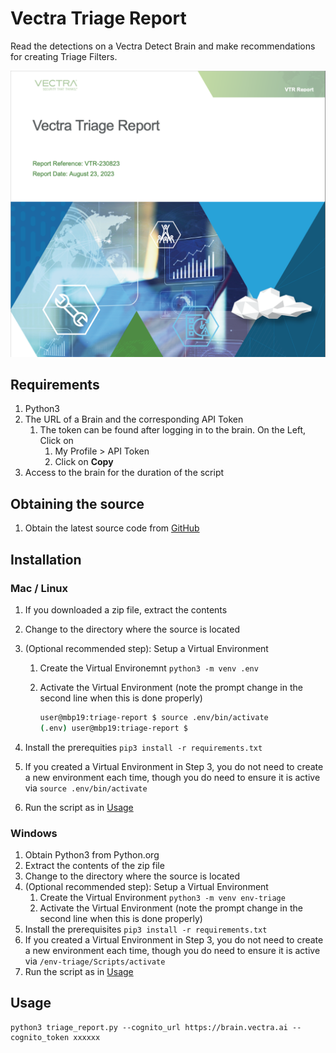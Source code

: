 # Vectra Triage Report

Read the detections on a Vectra Detect Brain and make recommendations for creating
Triage Filters.

![Picture of Triage Report cover](/assets/images/Triage%20Report.png)

## Requirements

1. Python3
2. The URL of a Brain and the corresponding API Token
    1. The token can be found after logging in to the brain. On the Left, Click on
        1. My Profile > API Token
        2. Click on **Copy**
3. Access to the brain for the duration of the script

## Obtaining the source

1. Obtain the latest source code from
    [GitHub](https://github.com/vectranetworks/triage-report)

## Installation

### Mac / Linux

1. If you downloaded a zip file, extract the contents
2. Change to the directory where the source is located
3. (Optional recommended step): Setup a Virtual Environment
    1. Create the Virtual Environemnt `python3 -m venv .env`
    2. Activate the Virtual Environment (note the prompt change in the second line
    when this is done properly)

        ```bash
        user@mbp19:triage-report $ source .env/bin/activate
        (.env) user@mbp19:triage-report $
        ```

4. Install the prerequities `pip3 install -r requirements.txt`
5. If you created a Virtual Environment in Step 3, you do not need to create
    a new environment each time, though you do need to ensure it is active via
    `source .env/bin/activate`
6. Run the script as in [Usage](#usage)

### Windows

1. Obtain Python3 from Python.org
2. Extract the contents of the zip file
3. Change to the directory where the source is located
4. (Optional recommended step): Setup a Virtual Environment
    1. Create the Virtual Environment `python3 -m venv env-triage`
    2. Activate the Virtual Environment (note the prompt change in the second
    line when this is done properly)
5. Install the prerequisites `pip3 install -r requirements.txt`
6. If you created a Virtual Environment in Step 3, you do not need to create a
    new environment each time, though you do need to ensure it is active via
    `/env-triage/Scripts/activate`
7. Run the script as in [Usage](#usage)

## Usage

```shell
python3 triage_report.py --cognito_url https://brain.vectra.ai --cognito_token xxxxxx
```

